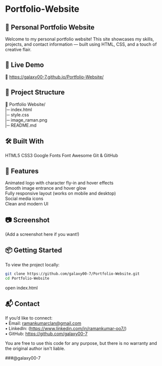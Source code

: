 # Portfolio-Website

## 💼 Personal Portfolio Website

Welcome to my personal portfolio website! This site showcases my skills, projects, and contact information — built using HTML, CSS, and a touch of creative flair.

## 🚀 Live Demo

🔗 https://galaxy00-7.github.io/Portfolio-Website/

## 📂 Project Structure  
📁 Portfolio Website/  
|─ index.html  
|─ style.css    
|─ image_raman.png  
|─ README.md  

## 🛠️ Built With
HTML5
CSS3
Google Fonts
Font Awesome
Git & GitHub

## 🎯 Features
Animated logo with character fly-in and hover effects  
Smooth image entrance and hover glow  
Fully responsive layout (works on mobile and desktop)  
Social media icons  
Clean and modern UI  

## 📷 Screenshot
(Add a screenshot here if you want!)

## 📦 Getting Started
To view the project locally:
```bash
git clone https://github.com/galaxy00-7/Portfolio-Website.git  
cd Portfolio-Website
```
open index.html


## 📬 Contact

If you’d like to connect:  
 • Email: ramankumarclan@gmail.com  
 • LinkedIn: (https://www.linkedin.com/in/ramankumar-oo7/)  
 • GitHub: https://github.com/galaxy00-7   

You are free to use this code for any purpose,
but there is no warranty and the original author isn't liable.

###@galaxy00-7
